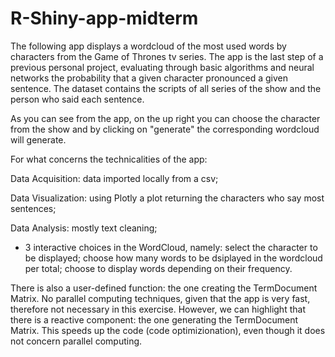 # R-Shiny-app-midterm

The following app displays a wordcloud of the most used words by characters from the Game of Thrones tv series. The app is the last step of a previous personal project, evaluating through basic algorithms and neural networks the probability that a given character pronounced a given sentence. The dataset contains the scripts of all series of the show and the person who said each sentence.

As you can see from the app, on the up right you can choose the character from the show and by clicking on "generate" the corresponding wordcloud will generate.

For what concerns the technicalities of the app:

  Data Acquisition: data imported locally from a csv;
  
  Data Visualization: using Plotly a plot returning the characters who say most sentences;
  
  Data Analysis: mostly text cleaning;
  - 3 interactive choices in the WordCloud, namely: select the character to be displayed; choose how many words to be dsiplayed in the wordcloud per total; choose to display words depending on their frequency.
 
There is also a user-defined function: the one creating the TermDocument Matrix.
No parallel computing techniques, given that the app is very fast, therefore not necessary in this exercise. However, we can highlight that there is a reactive component: the one generating the TermDocument Matrix. This speeds up the code (code optimizionation), even though it does not concern parallel computing.
